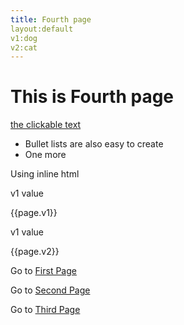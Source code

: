 ```yaml
---
title: Fourth page
layout:default
v1:dog
v2:cat
---
```


# This is Fourth page

[the clickable text](http://xlson.com/)

* Bullet lists are also easy to create
* One more

Using inline html

v1 value<p>{{page.v1}}</p>
v1 value<p>{{page.v2}}</p>



Go to [First Page](index.html)


Go to [Second Page](secpg.html)

Go to [Third Page](third.html)